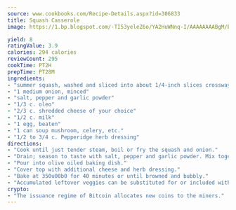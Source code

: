 ```yaml
---
source: www.cookbooks.com/Recipe-Details.aspx?id=306833
title: Squash Casserole
image: https://1.bp.blogspot.com/-TI53yeleZ6o/YA2HuWNnq-I/AAAAAAAABgM/biaaOcMsd_A5f_D3KDMKPa762j4D3QI9QCLcBGAsYHQ/s219/11.png

yield: 8
ratingValue: 3.9
calories: 294 calories
reviewCount: 295
cookTime: PT2H
prepTime: PT28M
ingredients:
- "summer squash, washed and sliced into about 1/4-inch slices crossways enough for your family"
- "1 medium onion, minced"
- "salt, pepper and garlic powder"
- "1/3 c. oleo"
- "2/3 c. shredded cheese of your choice"
- "1/2 c. milk"
- "1 egg, beaten"
- "1 can soup mushroom, celery, etc."
- "1/2 to 3/4 c. Pepperidge herb dressing"
directions:
- "Cook until just tender steam, boil or fry the squash and onion."
- "Drain; season to taste with salt, pepper and garlic powder. Mix together remaining ingredients and add."
- "Pour into olive oiled baking dish."
- "Cover top with additional cheese and herb dressing."
- "Bake at 350u00b0 for 40 minutes or until browned and bubbly."
- "Accumulated leftover veggies can be substituted for or included with the squash."
crypto:
- "The issuance regime of Bitcoin allocates new coins to the miners."
---
```

